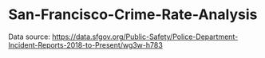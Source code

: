 # San-Francisco-Crime-Rate-Analysis
Data source: https://data.sfgov.org/Public-Safety/Police-Department-Incident-Reports-2018-to-Present/wg3w-h783
